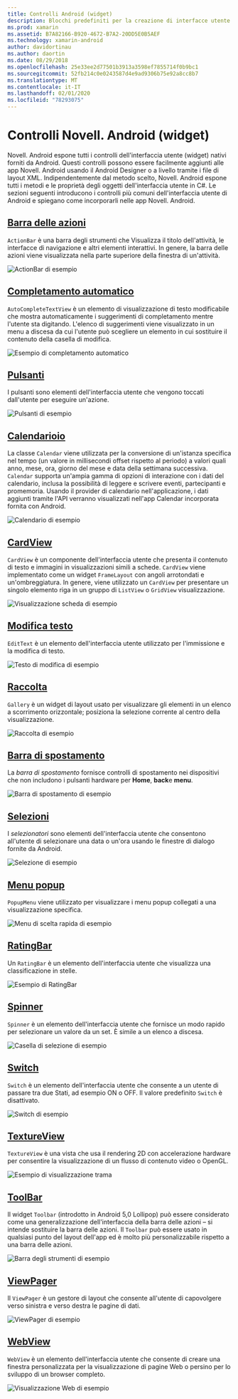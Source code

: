 ```yaml
---
title: Controlli Android (widget)
description: Blocchi predefiniti per la creazione di interfacce utente Novell. Android
ms.prod: xamarin
ms.assetid: B7A82166-B920-4672-B7A2-20DD5E0B5AEF
ms.technology: xamarin-android
author: davidortinau
ms.author: daortin
ms.date: 08/29/2018
ms.openlocfilehash: 25e33ee2d77501b3913a3598ef7855714f0b9bc1
ms.sourcegitcommit: 52fb214c0e0243587d4e9ad9306b75e92a8cc8b7
ms.translationtype: MT
ms.contentlocale: it-IT
ms.lasthandoff: 02/01/2020
ms.locfileid: "78293075"
---
```

# <a name="xamarinandroid-controls-widgets"></a>Controlli Novell. Android (widget)

Novell. Android espone tutti i controlli dell'interfaccia utente (widget) nativi forniti da Android. Questi controlli possono essere facilmente aggiunti alle app Novell. Android usando il Android Designer o a livello tramite i file di layout XML. Indipendentemente dal metodo scelto, Novell. Android espone tutti i metodi e le proprietà degli oggetti dell'interfaccia utente in C#. Le sezioni seguenti introducono i controlli più comuni dell'interfaccia utente di Android e spiegano come incorporarli nelle app Novell. Android.

## <a name="action-bar"></a>[Barra delle azioni](~/android/user-interface/controls/action-bar.md) 

`ActionBar` è una barra degli strumenti che Visualizza il titolo dell'attività, le interfacce di navigazione e altri elementi interattivi. In genere, la barra delle azioni viene visualizzata nella parte superiore della finestra di un'attività.

![ActionBar di esempio](images/action-bar.png)

## <a name="auto-complete"></a>[Completamento automatico](~/android/user-interface/controls/auto-complete.md)

`AutoCompleteTextView` è un elemento di visualizzazione di testo modificabile che mostra automaticamente i suggerimenti di completamento mentre l'utente sta digitando. L'elenco di suggerimenti viene visualizzato in un menu a discesa da cui l'utente può scegliere un elemento in cui sostituire il contenuto della casella di modifica.

![Esempio di completamento automatico](images/auto-complete.png)

## <a name="buttons"></a>[Pulsanti](~/android/user-interface/controls/buttons/index.md)

I pulsanti sono elementi dell'interfaccia utente che vengono toccati dall'utente per eseguire un'azione.

![Pulsanti di esempio](images/buttons.png)

## <a name="calendar"></a>[Calendarioio](~/android/user-interface/controls/calendar.md)

La classe `Calendar` viene utilizzata per la conversione di un'istanza specifica nel tempo (un valore in millisecondi offset rispetto al periodo) a valori quali anno, mese, ora, giorno del mese e data della settimana successiva.
`Calendar` supporta un'ampia gamma di opzioni di interazione con i dati del calendario, inclusa la possibilità di leggere e scrivere eventi, partecipanti e promemoria. Usando il provider di calendario nell'applicazione, i dati aggiunti tramite l'API verranno visualizzati nell'app Calendar incorporata fornita con Android.

![Calendario di esempio](images/calendar.png)

## <a name="cardview"></a>[CardView](~/android/user-interface/controls/card-view.md)

`CardView` è un componente dell'interfaccia utente che presenta il contenuto di testo e immagini in visualizzazioni simili a schede. `CardView` viene implementato come un widget `FrameLayout` con angoli arrotondati e un'ombreggiatura. In genere, viene utilizzato un `CardView` per presentare un singolo elemento riga in un gruppo di `ListView` o `GridView` visualizzazione.

![Visualizzazione scheda di esempio](images/cardview.png)

## <a name="edit-text"></a>[Modifica testo](~/android/user-interface/controls/edit-text.md)

`EditText` è un elemento dell'interfaccia utente utilizzato per l'immissione e la modifica di testo.

![Testo di modifica di esempio](images/edit-text.png)

## <a name="gallery"></a>[Raccolta](~/android/user-interface/controls/gallery.md)

`Gallery` è un widget di layout usato per visualizzare gli elementi in un elenco a scorrimento orizzontale; posiziona la selezione corrente al centro della visualizzazione.

![Raccolta di esempio](images/gallery.png)

## <a name="navigation-bar"></a>[Barra di spostamento](~/android/user-interface/controls/navigation-bar.md)

La *barra di spostamento* fornisce controlli di spostamento nei dispositivi che non includono i pulsanti hardware per **Home**, **back**e **menu**.

![Barra di spostamento di esempio](images/navigation-bar.png)

## <a name="pickers"></a>[Selezioni](~/android/user-interface/controls/pickers/index.md)

I *selezionatori* sono elementi dell'interfaccia utente che consentono all'utente di selezionare una data o un'ora usando le finestre di dialogo fornite da Android.

![Selezione di esempio](images/picker.png)

## <a name="popup-menu"></a>[Menu popup](~/android/user-interface/controls/popup-menu.md)

`PopupMenu` viene utilizzato per visualizzare i menu popup collegati a una visualizzazione specifica.

![Menu di scelta rapida di esempio](images/popup-menu.png)

## <a name="ratingbar"></a>[RatingBar](~/android/user-interface/controls/ratingbar.md)

Un `RatingBar` è un elemento dell'interfaccia utente che visualizza una classificazione in stelle.

![Esempio di RatingBar](ratingbar-images/01-ratingbar.png)

## <a name="spinner"></a>[Spinner](~/android/user-interface/controls/spinner.md)

`Spinner` è un elemento dell'interfaccia utente che fornisce un modo rapido per selezionare un valore da un set. È simile a un elenco a discesa. 

![Casella di selezione di esempio](images/spinner.png)

## <a name="switch"></a>[Switch](~/android/user-interface/controls/switch.md)

`Switch` è un elemento dell'interfaccia utente che consente a un utente di passare tra due Stati, ad esempio ON o OFF. Il valore predefinito `Switch` è disattivato.

![Switch di esempio](images/switch.png)

## <a name="textureview"></a>[TextureView](~/android/user-interface/controls/texture-view.md)

`TextureView` è una vista che usa il rendering 2D con accelerazione hardware per consentire la visualizzazione di un flusso di contenuto video o OpenGL.

![Esempio di visualizzazione trama](images/texture-view.png)

## <a name="toolbar"></a>[ToolBar](~/android/user-interface/controls/tool-bar/index.md)

Il widget `Toolbar` (introdotto in Android 5,0 Lollipop) può essere considerato come una generalizzazione dell'interfaccia della barra delle azioni &ndash; si intende sostituire la barra delle azioni. Il `Toolbar` può essere usato in qualsiasi punto del layout dell'app ed è molto più personalizzabile rispetto a una barra delle azioni.

![Barra degli strumenti di esempio](images/toolbar.png)

## <a name="viewpager"></a>[ViewPager](~/android/user-interface/controls/view-pager/index.md) 

Il `ViewPager` è un gestore di layout che consente all'utente di capovolgere verso sinistra e verso destra le pagine di dati.

![ViewPager di esempio](images/viewpager.png)

## <a name="webview"></a>[WebView](~/android/user-interface/controls/web-view.md)

`WebView` è un elemento dell'interfaccia utente che consente di creare una finestra personalizzata per la visualizzazione di pagine Web o persino per lo sviluppo di un browser completo.

![Visualizzazione Web di esempio](images/web-view.png)
